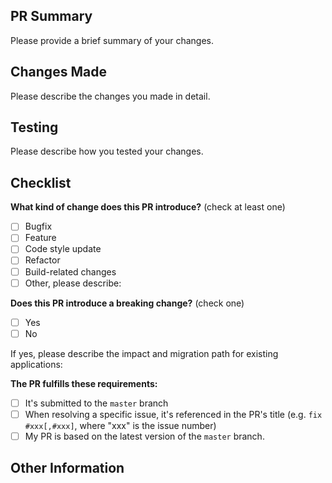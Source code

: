 ## PR Summary

Please provide a brief summary of your changes.

## Changes Made

Please describe the changes you made in detail.

<!--
    1. Change 1
    2. Change 2
    3. ...
-->

## Testing

Please describe how you tested your changes.

<!--
    1. Test 1
    2. Test 2
    3. ...
-->

## Checklist

**What kind of change does this PR introduce?** (check at least one)

- [ ] Bugfix
- [ ] Feature
- [ ] Code style update
- [ ] Refactor
- [ ] Build-related changes
- [ ] Other, please describe:

**Does this PR introduce a breaking change?** (check one)

- [ ] Yes
- [ ] No

If yes, please describe the impact and migration path for existing applications:

**The PR fulfills these requirements:**

- [ ] It's submitted to the `master` branch
- [ ] When resolving a specific issue, it's referenced in the PR's title (e.g. `fix #xxx[,#xxx]`, where "xxx" is the issue number)
- [ ] My PR is based on the latest version of the `master` branch.

## Other Information

